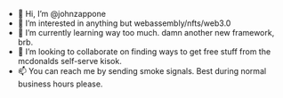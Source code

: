 - 👋 Hi, I’m @johnzappone
- 👀 I’m interested in anything but webassembly/nfts/web3.0
- 🌱 I’m currently learning way too much. damn another new framework, brb.
- 💞️ I’m looking to collaborate on finding ways to get free stuff from the mcdonalds self-serve kisok.
- 📫 You can reach me by sending smoke signals. Best during normal business hours please.

<!---
johnzappone/johnzappone is a ✨ special ✨ repository because its `README.md` (this file) appears on your GitHub profile.
You can click the Preview link to take a look at your changes.
--->
